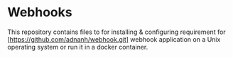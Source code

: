 # Webhooks

This repository contains files to for installing & configuring requirement for [https://github.com/adnanh/webhook.git] webhook application on a Unix operating system or run it in a docker container.